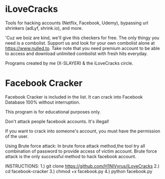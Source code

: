 # iLoveCracks
Tools for hacking accounts (Netflix, Facebook, Udemy), bypassing url shrinkers (adLyf, shrink.io), and more.

'Cuz we boiz are kind, we'll give this checkers for free. The only thingy you need is a combolist. Support us and look for your own combolist alone at https://www.nulled.to. Take note that you need premium account to be able to access and download unlimited combolist with fresh hits everyday.

Programs created by me (X-SLAYER) & the iLoveCracks circle.

# Facebook Cracker

Facebook Cracker is included in the list. It can crack into Facebook Database 100% without interruption.

This program is for educational purposes only.

Don't attack people facebook accounts. It's illegal!

If you want to crack into someone's account, you must have the permission of the user.

Using Brute force attack: In brute force attack method,the tool try all combination of password to provide access of victim account. Brute force attack is the only successful method to hack facebook account.

INSTRUCTIONS:
1.) git clone https://github.com/H1NIVyrus/iLoveCracks
2.) cd facebook-cracker
3.) chmod +x facebook.py
4.) python facebook.py
